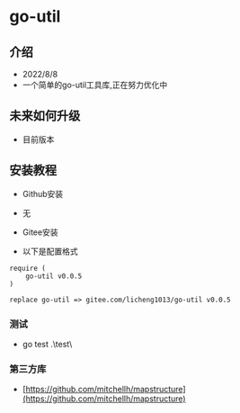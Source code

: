 # go-util
## 介绍
- 2022/8/8
- 一个简单的go-util工具库,正在努力优化中

## 未来如何升级
- 目前版本

## 安装教程
- Github安装
- 无

- Gitee安装
- 以下是配置格式
```text
require (
	go-util v0.0.5
)

replace go-util => gitee.com/licheng1013/go-util v0.0.5
```

### 测试
-  go test .\test\

### 第三方库
- [https://github.com/mitchellh/mapstructure](https://github.com/mitchellh/mapstructure)
